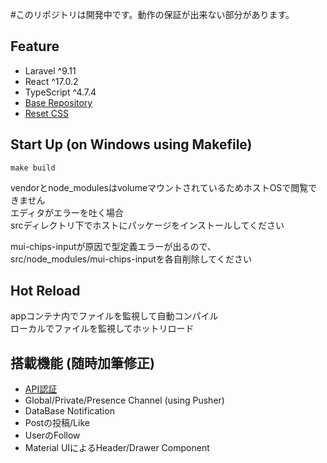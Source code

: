 #このリポジトリは開発中です。動作の保証が出来ない部分があります。

## Feature
- Laravel ^9.11
- React ^17.0.2
- TypeScript ^4.7.4
- [Base Repository][Base Repository]
- [Reset CSS][Reset CSS]

## Start Up (on Windows using Makefile)
```
make build
```
vendorとnode_modulesはvolumeマウントされているためホストOSで閲覧できません  
エディタがエラーを吐く場合  
srcディレクトリ下でホストにパッケージをインストールしてください  
  
mui-chips-inputが原因で型定義エラーが出るので、  
src/node_modules/mui-chips-inputを各自削除してください

## Hot Reload
appコンテナ内でファイルを監視して自動コンパイル  
ローカルでファイルを監視してホットリロード

## 搭載機能 (随時加筆修正)
- [API認証][Auth]
- Global/Private/Presence Channel (using Pusher)
- DataBase Notification
- Postの投稿/Like
- UserのFollow
- Material UIによるHeader/Drawer Component

[Base Repository]: https://github.com/mariebell/fullstack-project
[Reset CSS]: https://raw.githubusercontent.com/twbs/bootstrap/v4-dev/dist/css/bootstrap-reboot.css
[Auth]: https://akiblog10.com/authentication-spa-laravel-react/
